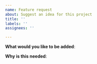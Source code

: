 ```yaml
---
name: Feature request
about: Suggest an idea for this project
title: ''
labels: ''
assignees: ''

---
```


<!-- Please only use this template for submitting enhancement or new feature requests -->

**What would you like to be added**:

**Why is this needed**:

